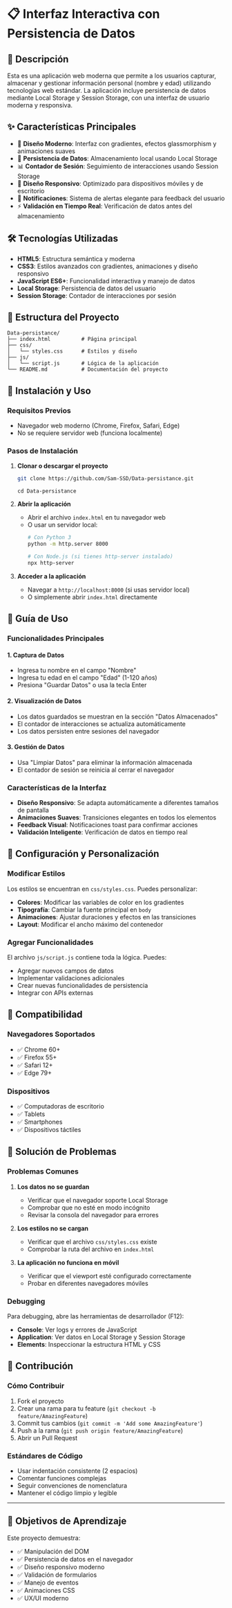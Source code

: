 # 📋 Interfaz Interactiva con Persistencia de Datos

## 📖 Descripción

Esta es una aplicación web moderna que permite a los usuarios capturar, almacenar y gestionar información personal (nombre y edad) utilizando tecnologías web estándar. La aplicación incluye persistencia de datos mediante Local Storage y Session Storage, con una interfaz de usuario moderna y responsiva.

## ✨ Características Principales

- 🎨 **Diseño Moderno**: Interfaz con gradientes, efectos glassmorphism y animaciones suaves
- 💾 **Persistencia de Datos**: Almacenamiento local usando Local Storage
- 📊 **Contador de Sesión**: Seguimiento de interacciones usando Session Storage
- 📱 **Diseño Responsivo**: Optimizado para dispositivos móviles y de escritorio
- 🔔 **Notificaciones**: Sistema de alertas elegante para feedback del usuario
- ⚡ **Validación en Tiempo Real**: Verificación de datos antes del almacenamiento

## 🛠️ Tecnologías Utilizadas

- **HTML5**: Estructura semántica y moderna
- **CSS3**: Estilos avanzados con gradientes, animaciones y diseño responsivo
- **JavaScript ES6+**: Funcionalidad interactiva y manejo de datos
- **Local Storage**: Persistencia de datos del usuario
- **Session Storage**: Contador de interacciones por sesión

## 📁 Estructura del Proyecto

```
Data-persistance/
├── index.html          # Página principal
├── css/
│   └── styles.css      # Estilos y diseño
├── js/
│   └── script.js       # Lógica de la aplicación
└── README.md           # Documentación del proyecto
```

## 🚀 Instalación y Uso

### Requisitos Previos
- Navegador web moderno (Chrome, Firefox, Safari, Edge)
- No se requiere servidor web (funciona localmente)

### Pasos de Instalación

1. **Clonar o descargar el proyecto**
   ```bash
   git clone https://github.com/Sam-SSD/Data-persistance.git
   ```
   ```
   cd Data-persistance
   ```

2. **Abrir la aplicación**
   - Abrir el archivo `index.html` en tu navegador web
   - O usar un servidor local:
     ```bash
     # Con Python 3
     python -m http.server 8000
     
     # Con Node.js (si tienes http-server instalado)
     npx http-server
     ```

3. **Acceder a la aplicación**
   - Navegar a `http://localhost:8000` (si usas servidor local)
   - O simplemente abrir `index.html` directamente

## 📖 Guía de Uso

### Funcionalidades Principales

#### 1. **Captura de Datos**
- Ingresa tu nombre en el campo "Nombre"
- Ingresa tu edad en el campo "Edad" (1-120 años)
- Presiona "Guardar Datos" o usa la tecla Enter

#### 2. **Visualización de Datos**
- Los datos guardados se muestran en la sección "Datos Almacenados"
- El contador de interacciones se actualiza automáticamente
- Los datos persisten entre sesiones del navegador

#### 3. **Gestión de Datos**
- Usa "Limpiar Datos" para eliminar la información almacenada
- El contador de sesión se reinicia al cerrar el navegador

### Características de la Interfaz

- **Diseño Responsivo**: Se adapta automáticamente a diferentes tamaños de pantalla
- **Animaciones Suaves**: Transiciones elegantes en todos los elementos
- **Feedback Visual**: Notificaciones toast para confirmar acciones
- **Validación Inteligente**: Verificación de datos en tiempo real

## 🔧 Configuración y Personalización

### Modificar Estilos

Los estilos se encuentran en `css/styles.css`. Puedes personalizar:

- **Colores**: Modificar las variables de color en los gradientes
- **Tipografía**: Cambiar la fuente principal en `body`
- **Animaciones**: Ajustar duraciones y efectos en las transiciones
- **Layout**: Modificar el ancho máximo del contenedor

### Agregar Funcionalidades

El archivo `js/script.js` contiene toda la lógica. Puedes:

- Agregar nuevos campos de datos
- Implementar validaciones adicionales
- Crear nuevas funcionalidades de persistencia
- Integrar con APIs externas

## 📱 Compatibilidad

### Navegadores Soportados
- ✅ Chrome 60+
- ✅ Firefox 55+
- ✅ Safari 12+
- ✅ Edge 79+

### Dispositivos
- ✅ Computadoras de escritorio
- ✅ Tablets
- ✅ Smartphones
- ✅ Dispositivos táctiles

## 🐛 Solución de Problemas

### Problemas Comunes

1. **Los datos no se guardan**
   - Verificar que el navegador soporte Local Storage
   - Comprobar que no esté en modo incógnito
   - Revisar la consola del navegador para errores

2. **Los estilos no se cargan**
   - Verificar que el archivo `css/styles.css` existe
   - Comprobar la ruta del archivo en `index.html`

3. **La aplicación no funciona en móvil**
   - Verificar que el viewport esté configurado correctamente
   - Probar en diferentes navegadores móviles

### Debugging

Para debugging, abre las herramientas de desarrollador (F12):
- **Console**: Ver logs y errores de JavaScript
- **Application**: Ver datos en Local Storage y Session Storage
- **Elements**: Inspeccionar la estructura HTML y CSS

## 👥 Contribución

### Cómo Contribuir

1. Fork el proyecto
2. Crear una rama para tu feature (`git checkout -b feature/AmazingFeature`)
3. Commit tus cambios (`git commit -m 'Add some AmazingFeature'`)
4. Push a la rama (`git push origin feature/AmazingFeature`)
5. Abrir un Pull Request

### Estándares de Código

- Usar indentación consistente (2 espacios)
- Comentar funciones complejas
- Seguir convenciones de nomenclatura
- Mantener el código limpio y legible

---

## 🎯 Objetivos de Aprendizaje

Este proyecto demuestra:

- ✅ Manipulación del DOM
- ✅ Persistencia de datos en el navegador
- ✅ Diseño responsivo moderno
- ✅ Validación de formularios
- ✅ Manejo de eventos
- ✅ Animaciones CSS
- ✅ UX/UI moderno

